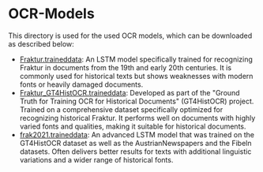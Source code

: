 # OCR-Models
This directory is used for the used OCR models, which can be downloaded as described below:
- [Fraktur.traineddata](https://github.com/tesseract-ocr/tessdata_best/raw/refs/heads/main/script/Fraktur.traineddata):
        An LSTM model specifically trained for recognizing Fraktur in documents from the 19th and early 20th centuries.
        It is commonly used for historical texts but shows weaknesses with modern fonts or heavily damaged documents.
- [Fraktur_GT4HistOCR.traineddata](https://ub-backup.bib.uni-mannheim.de/~stweil/ocrd-train/data/GT4HistOCR/tessdata_best/GT4HistOCR.traineddata):
        Developed as part of the "Ground Truth for Training OCR for Historical Documents" (GT4HistOCR) project.
        Trained on a comprehensive dataset specifically optimized for recognizing historical Fraktur.
        It performs well on documents with highly varied fonts and qualities, making it suitable for historical documents.
- [frak2021.traineddata](https://ub-backup.bib.uni-mannheim.de/~stweil/tesstrain/frak2021/tessdata_best/frak2021-0.905.traineddata):
        An advanced LSTM model that was trained on the GT4HistOCR dataset as well as the AustrianNewspapers and the Fibeln datasets.
        Often delivers better results for texts with additional linguistic variations and a wider range of historical fonts.